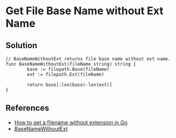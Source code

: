 # Get File Base Name without Ext Name

## Solution
```
// BaseNameWithoutExt returns file base name without ext name.
func BaseNameWithoutExt(fileName string) string {
        base := filepath.Base(fileName)
        ext := filepath.Ext(fileName)

        return base[:len(base)-len(ext)]
}
```

## References
* [How to get a filename without extension in Go](https://freshman.tech/snippets/go/filename-no-extension/)
* [BaseNameWithoutExt](https://pkg.go.dev/github.com/northbright/pathelper@v1.0.6#BaseNameWithoutExt)
